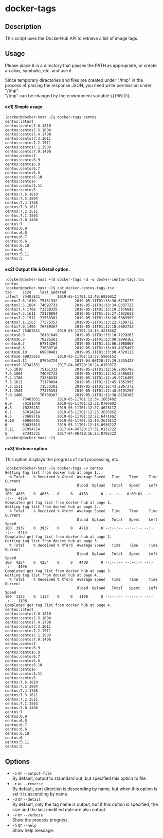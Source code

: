 # docker-tags

## Description

This script uses the DockerHub API to retrieve a list of image tags.

## Usage

Please place it in a directory that passes the PATH as appropriate, or create an alias, symbolic, etc. and use it.

Since temporary directories and files are created under "/tmp" in the process of parsing the response JSON, you need write permission under "/tmp".<br>
"/tmp" can be changed by the environment variable `${TMPDIR}`.

#### ex1) Simple usage.

```shell
[docker@docker-host ~]$ docker-tags centos
centos:latest
centos:centos7.6.1810
centos:centos7.5.1804
centos:centos7.4.1708
centos:centos7.3.1611
centos:centos7.2.1511
centos:centos7.1.1503
centos:centos7.0.1406
centos:centos7
centos:centos6.9
centos:centos6.8
centos:centos6.7
centos:centos6.6
centos:centos6.10
centos:centos6
centos:centos5.11
centos:centos5
centos:7.6.1810
centos:7.5.1804
centos:7.4.1708
centos:7.3.1611
centos:7.2.1511
centos:7.1.1503
centos:7.0.1406
centos:7
centos:6.9
centos:6.8
centos:6.7
centos:6.6
centos:6.10
centos:6
centos:5.11
centos:5
```

#### ex2) Output file & Detail option.

```shell
[docker@docker-host ~]$ docker-tags -d -o docker-centos-tags.tsv centos
[docker@docker-host ~]$ cat docker-centos-tags.tsv
tag     size    last_updated
latest  75403831        2019-05-11T01:13:40.692601Z
centos7.6.1810  75161332        2019-05-11T01:13:36.617627Z
centos7.5.1804  74692733        2019-05-11T01:13:34.033772Z
centos7.4.1708  73358335        2019-05-11T01:13:29.557664Z
centos7.3.1611  72170894        2019-05-11T01:13:27.403263Z
centos7.2.1511  71553381        2019-05-11T01:13:26.586999Z
centos7.1.1503  77375353        2019-05-11T01:13:22.710971Z
centos7.0.1406  76789367        2019-05-11T01:13:18.660373Z
centos7 75403831        2019-05-11T01:13:15.423566Z
centos6.9       70181649        2019-05-11T01:13:10.722926Z
centos6.8       70226281        2019-05-11T01:13:08.989816Z
centos6.7       67814264        2019-05-11T01:13:06.308806Z
centos6.6       73689716        2019-05-11T01:13:03.407549Z
centos6.10      69800401        2019-05-11T01:13:00.432911Z
centos6 69835815        2019-05-11T01:12:57.598615Z
centos5.11      87094724        2017-04-06T20:17:29.333542Z
centos5 87342331        2017-04-06T20:16:24.015937Z
7.6.1810        75161332        2019-05-11T01:12:56.206570Z
7.5.1804        74692733        2019-05-11T01:12:52.848602Z
7.4.1708        73358335        2019-05-11T01:12:49.971649Z
7.3.1611        72170894        2019-05-11T01:12:45.185299Z
7.2.1511        71553381        2019-05-11T01:12:43.286737Z
7.1.1503        77375353        2019-05-11T01:12:40.019129Z
7.0.1406        76789367        2019-05-11T01:12:38.015816Z
7       75403831        2019-05-11T01:12:34.106340Z
6.9     70181649        2019-05-11T01:12:31.078690Z
6.8     70226281        2019-05-11T01:12:27.462311Z
6.7     67814264        2019-05-11T01:12:25.385696Z
6.6     73689716        2019-05-11T01:12:22.647196Z
6.10    69800401        2019-05-11T01:12:19.263911Z
6       69835815        2019-05-11T01:12:16.895622Z
5.11    87094724        2017-04-06T20:17:31.013272Z
5       87342331        2017-04-06T20:16:25.879532Z
[docker@docker-host ~]$
```

#### ex3) Verbose option.

This option displays the progress of curl processing, etc.

```shell
[docker@docker-host ~]$ docker-tags -v centos
Getting tag list from docker hub at page 1...
  % Total    % Received % Xferd  Average Speed   Time    Time     Time  Current
                                 Dload  Upload   Total   Spent    Left  Speed
100  4833    0  4833    0     0   4163      0 --:--:--  0:00:01 --:--:--  4166
Complated get tag list from docker hub at page 1.
Getting tag list from docker hub at page 2...
  % Total    % Received % Xferd  Average Speed   Time    Time     Time  Current
                                 Dload  Upload   Total   Spent    Left  Speed
100  3937    0  3937    0     0   4718      0 --:--:-- --:--:-- --:--:--  4714
Complated get tag list from docker hub at page 2.
Getting tag list from docker hub at page 3...
  % Total    % Received % Xferd  Average Speed   Time    Time     Time  Current
                                 Dload  Upload   Total   Spent    Left  Speed
100  4254    0  4254    0     0   4408      0 --:--:-- --:--:-- --:--:--  4408
Complated get tag list from docker hub at page 3.
Getting tag list from docker hub at page 4...
  % Total    % Received % Xferd  Average Speed   Time    Time     Time  Current
                                 Dload  Upload   Total   Spent    Left  Speed
100  1133    0  1133    0     0   1198      0 --:--:-- --:--:-- --:--:--  1198
Complated get tag list from docker hub at page 4.
centos:latest
centos:centos7.6.1810
centos:centos7.5.1804
centos:centos7.4.1708
centos:centos7.3.1611
centos:centos7.2.1511
centos:centos7.1.1503
centos:centos7.0.1406
centos:centos7
centos:centos6.9
centos:centos6.8
centos:centos6.7
centos:centos6.6
centos:centos6.10
centos:centos6
centos:centos5.11
centos:centos5
centos:7.6.1810
centos:7.5.1804
centos:7.4.1708
centos:7.3.1611
centos:7.2.1511
centos:7.1.1503
centos:7.0.1406
centos:7
centos:6.9
centos:6.8
centos:6.7
centos:6.6
centos:6.10
centos:6
centos:5.11
centos:5
```


## Options

* `-o` or `--output-file`<br>
By default, output to staundard out, but specified this option to file.
* `-r` or `--reverse`<br>
By default, sort direction is descending by name, but when this option is set it is ascending by name.
* `-d` or `--detail`<br>
By default, only the tag name is output, but if this option is specified, the size and the last modified date are also output.
* `-v` or `--verbose`<br>
Show the process progress. 
* `-h` or `--help`<br>
Show help message.
